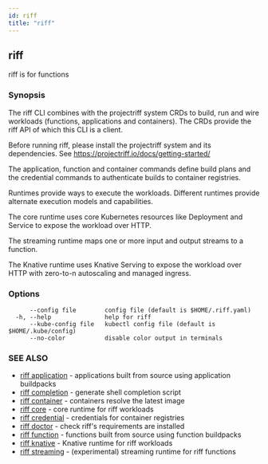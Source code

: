 ```yaml
---
id: riff
title: "riff"
---
```

## riff

riff is for functions

### Synopsis

The riff CLI combines with the projectriff system CRDs to build, run and wire
workloads (functions, applications and containers). The CRDs provide the riff
API of which this CLI is a client.

Before running riff, please install the projectriff system and its dependencies.
See https://projectriff.io/docs/getting-started/

The application, function and container commands define build plans and the
credential commands to authenticate builds to container registries.

Runtimes provide ways to execute the workloads. Different runtimes provide
alternate execution models and capabilities.

The core runtime uses core Kubernetes resources like Deployment and Service to
expose the workload over HTTP.

The streaming runtime maps one or more input and output streams to a function.

The Knative runtime uses Knative Serving to expose the workload over HTTP with
zero-to-n autoscaling and managed ingress.

### Options

```
      --config file        config file (default is $HOME/.riff.yaml)
  -h, --help               help for riff
      --kube-config file   kubectl config file (default is $HOME/.kube/config)
      --no-color           disable color output in terminals
```

### SEE ALSO

* [riff application](riff_application.md)	 - applications built from source using application buildpacks
* [riff completion](riff_completion.md)	 - generate shell completion script
* [riff container](riff_container.md)	 - containers resolve the latest image
* [riff core](riff_core.md)	 - core runtime for riff workloads
* [riff credential](riff_credential.md)	 - credentials for container registries
* [riff doctor](riff_doctor.md)	 - check riff's requirements are installed
* [riff function](riff_function.md)	 - functions built from source using function buildpacks
* [riff knative](riff_knative.md)	 - Knative runtime for riff workloads
* [riff streaming](riff_streaming.md)	 - (experimental) streaming runtime for riff functions

